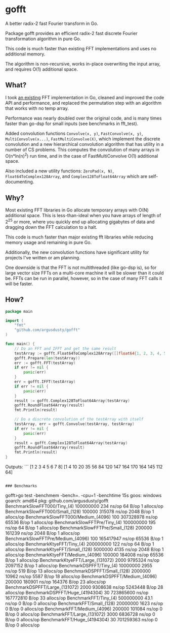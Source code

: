 # gofft
A better radix-2 fast Fourier transform in Go.

Package gofft provides an efficient radix-2 fast discrete Fourier transformation algorithm in pure Go.

This code is much faster than existing FFT implementations and uses no additional memory.

The algorithm is non-recursive, works in-place overwriting the input array, and requires O(1) additional space.

## What?
I took [an existing](https://github.com/ktye/fft) FFT implementation in Go, cleaned and improved the code API and performance, and replaced the permutation step with an algorithm that works with no temp array.

Performance was nearly doubled over the original code, and is many times faster than go-dsp for small inputs (see benchmarks in fft_test).

Added convolution functions `Convolve(x, y)`, `FastConvolve(x, y)`, `MultiConvolve(x...)`, `FastMultiConvolve(X)`, which implement the discrete convolution and a new hierarchical convolution algorithm that has utility in a number of CS problems. This computes the convolution of many arrays in O(n\*ln(n)<sup>2</sup>) run time, and in the case of FastMultiConvolve O(1) additional space.

Also included a new utility functions: `ZeroPad(x, N)`, `Float64ToComplex128Array`, and `Complex128ToFloat64Array` which are self-documenting.

## Why?
Most existing FFT libraries in Go allocate temporary arrays with O(N) additional space. This is less-than-ideal when you have arrays of length of 2<sup>25</sup> or more, where you quickly end up allocating gigabytes of data and dragging down the FFT calculation to a halt.

This code is much faster than major existing fft libraries while reducing memory usage and remaining in pure Go.

Additionally, the new convolution functions have significant utility for projects I've written or am planning.

One downside is that the FFT is not multithreaded (like go-dsp is), so for large vector size FFTs on a multi-core machine it will be slower than it could be. FFTs can be run in parallel, however, so in the case of many FFT calls it will be faster.

## How?
```go
package main

import (
	"fmt"
	"github.com/argusdusty/gofft"
)

func main() {
	// Do an FFT and IFFT and get the same result
	testArray := gofft.Float64ToComplex128Array([]float64{1, 2, 3, 4, 5, 6, 7, 8})
	gofft.Prepare(len(testArray))
	err := gofft.FFT(testArray)
	if err != nil {
		panic(err)
	}
	err = gofft.IFFT(testArray)
	if err != nil {
		panic(err)
	}
	result := gofft.Complex128ToFloat64Array(testArray)
	gofft.RoundFloat64Array(result)
	fmt.Println(result)

	// Do a discrete convolution of the testArray with itself
	testArray, err = gofft.Convolve(testArray, testArray)
	if err != nil {
		panic(err)
	}
	result = gofft.Complex128ToFloat64Array(testArray)
	gofft.RoundFloat64Array(result)
	fmt.Println(result)
}
```
Outputs: ```
[1 2 3 4 5 6 7 8]
[1 4 10 20 35 56 84 120 147 164 170 164 145 112 64]
```

### Benchmarks
```
gofft>go test -benchmem -bench=. -cpu=1 -benchtime 15s
goos: windows
goarch: amd64
pkg: github.com/argusdusty/gofft
BenchmarkSlowFFT000/Tiny_(4)           100000000               234 ns/op              64 B/op          1 allocs/op
BenchmarkSlowFFT000/Small_(128)           100000            315078 ns/op            2048 B/op          1 allocs/op
BenchmarkSlowFFT000/Medium_(4096)            100         307328978 ns/op           65536 B/op          1 allocs/op
BenchmarkSlowFFTPre/Tiny_(4)           100000000               195 ns/op              64 B/op          1 allocs/op
BenchmarkSlowFFTPre/Small_(128)           200000            161239 ns/op            2048 B/op          1 allocs/op
BenchmarkSlowFFTPre/Medium_(4096)            100         165417947 ns/op           65536 B/op          1 allocs/op
BenchmarkKtyeFFT/Tiny_(4)              200000000               122 ns/op              64 B/op          1 allocs/op
BenchmarkKtyeFFT/Small_(128)             5000000              4135 ns/op            2048 B/op          1 allocs/op
BenchmarkKtyeFFT/Medium_(4096)            100000            184008 ns/op           65536 B/op          1 allocs/op
BenchmarkKtyeFFT/Large_(131072)             2000           9795324 ns/op         2097152 B/op          1 allocs/op
BenchmarkDSPFFT/Tiny_(4)                10000000              2955 ns/op             519 B/op         13 allocs/op
BenchmarkDSPFFT/Small_(128)              2000000             10962 ns/op            5587 B/op         18 allocs/op
BenchmarkDSPFFT/Medium_(4096)             200000            180901 ns/op          164376 B/op         23 allocs/op
BenchmarkDSPFFT/Large_(131072)              2000           9308638 ns/op         5243448 B/op         28 allocs/op
BenchmarkDSPFFT/Huge_(4194304)                30         723865600 ns/op        167772810 B/op        33 allocs/op
BenchmarkFFT/Tiny_(4)                   500000000               43.1 ns/op             0 B/op          0 allocs/op
BenchmarkFFT/Small_(128)                20000000              1623 ns/op               0 B/op          0 allocs/op
BenchmarkFFT/Medium_(4096)                200000            101084 ns/op               0 B/op          0 allocs/op
BenchmarkFFT/Large_(131072)                 3000           6836728 ns/op               0 B/op          0 allocs/op
BenchmarkFFT/Huge_(4194304)                   30         701259363 ns/op               0 B/op          0 allocs/op
```